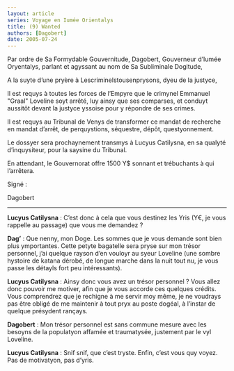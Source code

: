 ```yaml
---
layout: article
series: Voyage en Iumée Orientalys
title: (9) Wanted
authors: [Dagobert]
date: 2005-07-24
---
```


Par ordre de Sa Formydable Gouvernitude, Dagobert, Gouverneur d’Iumée Oryentalys, parlant et agyssant au nom de Sa Subliminale Dogitude,

A la suyte d’une pryère à Lescriminelstousenprysons, dyeu de la justyce,

Il est requys à toutes les forces de l’Empyre que le crimynel Emmanuel "Graal" Loveline soyt arrêté, luy ainsy que ses comparses, et conduyt aussitôt devant la justyce yssoise pour y répondre de ses crimes.

Il est requys au Tribunal de Venys de transformer ce mandat de recherche en mandat d’arrêt, de perquystions, séquestre, dépôt, questyonnement.

Le dossyer sera prochaynement transmys à Lucyus Catilysna, en sa qualyté d’inquysiteur, pour la saysine du Tribunal.

En attendant, le Gouvernorat offre 1500 Y$ sonnant et trébuchants à qui l’arrêtera.

Signé :

Dagobert

---

**Lucyus Catilysna** : C’est donc à cela que vous destinez les Yris (Y€, je vous rappelle au passage) que vous me demandez ?

**Dag’** : Que nenny, mon Doge. Les sommes que je vous demande sont bien plus ymportantes. Cette petyte bagatelle sera pryse sur mon trésor personnel, j’ai quelque rayson d’en vouloyr au syeur Loveline (une sombre hystoire de katana dérobé, de longue marche dans la nuit tout nu, je vous passe les détayls fort peu intéressants).

**Lucyus Catilysna** : Ainsy donc vous avez un trésor personnel ? Vous allez donc pouvoir me motiver, afin que je vous accorde ces quelques crédits. Vous comprendrez que je rechigne à me servir moy même, je ne voudrays pas être obligé de me maintenir à tout pryx au poste dogéal, à l’instar de quelque présydent rançays.

**Dagobert** : Mon trésor personnel est sans commune mesure avec les besoyns de la populatyon affamée et traumatysée, justement par le vyl Loveline.

**Lucyus Catilysna** : Snif snif, que c’est tryste. Enfin, c’est vous quy voyez. Pas de motivatyon, pas d’yris.